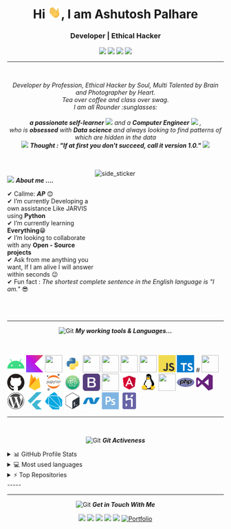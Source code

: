 
<h1 align="center">Hi <img src="https://raw.githubusercontent.com/ABSphreak/ABSphreak/master/gifs/Hi.gif" width="30px">, I am Ashutosh Palhare </h1>
<h3 align="center">Developer | Ethical Hacker</h3>

 <p align="center">
<img src="https://img.shields.io/badge/Age-22-blue" />
  <img src="https://img.shields.io/badge/Focus-Python-brightgreen" />
  <img src="https://img.shields.io/badge/Lives-India-success" />
  <img src="https://img.shields.io/badge/Languages-English%20%26%20Hindi-brightgreen" />
</p>
<hr>
<br>

<p align="center">
  <em>
   Developer by Profession, Ethical Hacker by Soul, Multi Talented by Brain and Photographer by Heart. <br> Tea over coffee and class over swag. <br> I am all Rounder :sunglasses: <br> <br>
    <b>a passionate self-learner</b> <img src="https://github.com/TheDudeThatCode/TheDudeThatCode/blob/master/Assets/Developer.gif" width="30px"> and a <b> Computer Engineer</b>&nbsp;<img src="https://github.com/TheDudeThatCode/TheDudeThatCode/blob/master/Assets/Designer.gif" width="36px">&nbsp,<br>who is <b>obsessed</b>
    with <b>Data science</b> and always looking to find patterns of which are hidden in the data 
  </em> 
  <br>
  <img src="https://media.giphy.com/media/gH3LO09IOiZIqePwv9/giphy.gif" width="50" /> <b><i align="center">Thought : "If at first you don't succeed, call it version 1.0."</i></b> <img src="https://media.giphy.com/media/qjqUcgIyRjsl2/giphy.gif" width="50" />
</p>
<br><br>
<img align="right" width=300px height=225px alt="side_sticker" src="https://user-images.githubusercontent.com/74038190/229223263-cf2e4b07-2615-4f87-9c38-e37600f8381a.gif" />

<img src="https://media.giphy.com/media/iY8CRBdQXODJSCERIr/giphy.gif" width="30px">&nbsp;***About me ....***

✔ Callme: ***AP*** 😊 <br>
✔ I’m currently Developing a own assistance Like JARVIS using **Python**<br>
✔ I’m currently learning **Everything**:grin:<br>
✔ I’m looking to collaborate with any **Open - Source projects**<br>
✔ Ask from me anything you want, If I am alive I will answer within seconds 😉<br>
✔ Fun fact : *The shortest complete sentence in the English language is "I am."* 😎<br><br><br><br>
 

<hr>
  
 <p align="center">
 <img src="https://media.giphy.com/media/W5eoZHPpUx9sapR0eu/giphy.gif" width="30px" alt="Git"/>&nbsp;<i><b>My working tools & Languages...</b></i></p>
 
 <br/>
<br/>
<code><img height="40" width="40" src="https://raw.githubusercontent.com/github/explore/80688e429a7d4ef2fca1e82350fe8e3517d3494d/topics/android/android.png"></code>
<code><img height="40" width="40" src="https://raw.githubusercontent.com/github/explore/80688e429a7d4ef2fca1e82350fe8e3517d3494d/topics/kotlin/kotlin.png"></code>
<code><img height="40" width="40" src="https://images.vexels.com/media/users/3/166401/isolated/preview/b82aa7ac3f736dd78570dd3fa3fa9e24-java-programming-language-icon-by-vexels.png"></code>
<code><img height="40" width="40" src="https://raw.githubusercontent.com/github/explore/80688e429a7d4ef2fca1e82350fe8e3517d3494d/topics/python/python.png"></code>
<code><img height="40" width="40" src="https://www.naveedashfaq.me/img/c++.png"></code>
<code><img height="40" width="40" src="https://cdn.iconscout.com/icon/free/png-512/c-programming-569564.png"></code>
<code><img height="40" width="40" src="https://www.flaticon.com/svg/static/icons/svg/1216/1216733.svg"></code>
<code><img height="40" width="40" src="https://cdn.iconscout.com/icon/free/png-256/css-131-722685.png"></code>
<code><img height="40" width="40" src="https://raw.githubusercontent.com/github/explore/80688e429a7d4ef2fca1e82350fe8e3517d3494d/topics/javascript/javascript.png"></code>
<code><img height="40" width="40" src="https://raw.githubusercontent.com/github/explore/80688e429a7d4ef2fca1e82350fe8e3517d3494d/topics/typescript/typescript.png"></code>
#
<code><img height="40" width="40" src="https://upload.wikimedia.org/wikipedia/commons/thumb/3/3f/Git_icon.svg/1024px-Git_icon.svg.png"></code>
<code><img height="40" width="40" src="https://raw.githubusercontent.com/github/explore/80688e429a7d4ef2fca1e82350fe8e3517d3494d/topics/github-api/github-api.png"></code>
<code><img height="40" width="40" src="https://raw.githubusercontent.com/github/explore/80688e429a7d4ef2fca1e82350fe8e3517d3494d/topics/firebase/firebase.png"></code>
<code><img height="40" width="40" src="https://raw.githubusercontent.com/github/explore/80688e429a7d4ef2fca1e82350fe8e3517d3494d/topics/jupyter-notebook/jupyter-notebook.png"></code>
<code><img height="40" width="40" src="https://raw.githubusercontent.com/github/explore/80688e429a7d4ef2fca1e82350fe8e3517d3494d/topics/atom/atom.png"></code>
<code><img height="40" width="40" src="https://raw.githubusercontent.com/github/explore/80688e429a7d4ef2fca1e82350fe8e3517d3494d/topics/bootstrap/bootstrap.png"></code>
<code><img height="40" width="40" src="https://encrypted-tbn0.gstatic.com/images?q=tbn:ANd9GcRT1PKsfJXnxOqnTRiIZ8VcdJDYBXD-qZnnpw&usqp=CAU"></code>
<code><img height="40" width="40" src="https://raw.githubusercontent.com/github/explore/80688e429a7d4ef2fca1e82350fe8e3517d3494d/topics/angular/angular.png"></code>
<code><img height="40" width="40" src="https://github.com/devicons/devicon/blob/master/icons/linux/linux-original.svg"></code>
<code><img height="40" width="40" src="https://cdn.iconscout.com/icon/free/png-512/mongodb-3-1175138.png"></code>
<code><img height="40" width="40" src="https://github.com/devicons/devicon/blob/master/icons/php/php-original.svg"></code>
<code><img height="40" width="40" src="https://raw.githubusercontent.com/devicons/devicon/7a4ca8aa871d6dca81691e018d31eed89cb70a76/icons/visualstudio/visualstudio-plain.svg"></code>
<code><img height="40" width="40" src="https://raw.githubusercontent.com/devicons/devicon/7a4ca8aa871d6dca81691e018d31eed89cb70a76/icons/wordpress/wordpress-plain.svg"></code>
<code><img height="40" width="40" src="https://raw.githubusercontent.com/devicons/devicon/7a4ca8aa871d6dca81691e018d31eed89cb70a76/icons/flutter/flutter-plain.svg"></code>
<code><img height="40" width="40" src="https://raw.githubusercontent.com/devicons/devicon/7a4ca8aa871d6dca81691e018d31eed89cb70a76/icons/dart/dart-plain.svg"></code>
<code><img height="40" width="40" src="https://raw.githubusercontent.com/devicons/devicon/7a4ca8aa871d6dca81691e018d31eed89cb70a76/icons/bash/bash-plain.svg"></code>
<code><img height="40" width="40" src="https://raw.githubusercontent.com/devicons/devicon/7a4ca8aa871d6dca81691e018d31eed89cb70a76/icons/dot-net/dot-net-plain.svg"></code>
<code><img height="40" width="40" src="https://raw.githubusercontent.com/devicons/devicon/7a4ca8aa871d6dca81691e018d31eed89cb70a76/icons/photoshop/photoshop-plain.svg"></code>
<code><img height="40" width="40" src="https://raw.githubusercontent.com/devicons/devicon/7a4ca8aa871d6dca81691e018d31eed89cb70a76/icons/heroku/heroku-plain.svg"></code>
  <br/><hr>
 
<br>

 <p align="center">
 <img src="https://media.giphy.com/media/iY8CRBdQXODJSCERIr/giphy.gif" width="30px" alt="Git"/>&nbsp;<i><b>Git Activeness</b></i></p>
 
<!-- https://github.com/ashutosh786palhare/github-readme-stats -->
<details>
  <summary>📊 GitHub Profile Stats</summary>
  <br/>
  <a href="https://github.com/ashutosh786palhare/github-readme-stats"><img alt="Ashutosh Palhare's Github Stats" src="https://github-readme-stats.vercel.app/api?username=ashutosh786palhare&include_all_commits=true&count_private=true&show_icons=true&line_height=20&title_color=7A7ADB&icon_color=2234AE&text_color=D3D3D3&bg_color=0,000000,130F40" /></a>
</details>

<details> 
  <summary>💻 Most used languages</summary>
  <br/>
  <a href="https://github.com/ashutosh786palhare/github-readme-stats"><img alt="Ashutosh Palhare's Top Languages" src="https://github-readme-stats.vercel.app/api/top-langs/?username=ashutosh786palhare&text_color=FFFFFF&bg_color=000000&title_color=94b4a4&langs_count=15&layout=compact&hide_border=true" /></a>
  <br/>
  <b>Note:</b> This chart is only a metric of which languages my public code on GitHub consists of and does not reflect my experience or skill level.
</details>


<!-- https://github.com/jamesgeorge007/github-activity-readme -->
<details>
  <summary>⚡ Top Repositories </summary>
<a href="https://github.com/ashutosh786palhare/Termy">
  <img align="center" src="https://github-readme-stats.vercel.app/api/pin/?username=ashutosh786palhare&repo=Termy&theme=buefy" />
</a>
<a href="https://github.com/ashutosh786palhare/ashutosh786palhare.github.io">
  <img align="center" src="https://github-readme-stats.vercel.app/api/pin/?username=ashutosh786palhare&repo=ashutosh786palhare.github.io&theme=buefy" />
</a>

<br />
<br />

</details>
-----

<hr>
 <p align="center">
 <img src="https://media.giphy.com/media/W5eoZHPpUx9sapR0eu/giphy.gif" width="30px" alt="Git"/>&nbsp;<i><b>Get in Touch With Me</b></i></p>
<p align="center">
  <a href="mailto:ap4all@aol.com"><img src="https://img.shields.io/badge/e‑mail-D14836.svg?style=for-the-badge&logo=GMail&logoColor=white"/></a>
  <a href="https://instagram.com/ashutosh786palhare"><img src="https://img.shields.io/badge/instagram-E4405F.svg?style=for-the-badge&logo=instagram&logoColor=white"/></a>
  <a href="https://www.facebook.com/ashutosh786palhare"><img src="https://img.shields.io/badge/facebook-0000FF.svg?style=for-the-badge&logo=facebook&logoColor=white"/></a>
  <a href="https://in.linkedin.com/in/ashutosh786palhare"><img src="https://img.shields.io/badge/linkedin-0077B5.svg?style=for-the-badge&logo=linkedin&logoColor=white"/></a>
  <a href="https://twitter.com/AshutoshPalhare"><img src="https://img.shields.io/badge/twitter-1DA1F2.svg?style=for-the-badge&logo=twitter&logoColor=white"/></a>
 <a href="https://ashutosh786palhare.github.io/"><img alt="Portfolio" title="Portfolio" src="https://img.shields.io/badge/Portfolio-%23000000.svg?style=for-the-badge&logo=firefox&logoColor=#FF7139"/></a>

</p>





